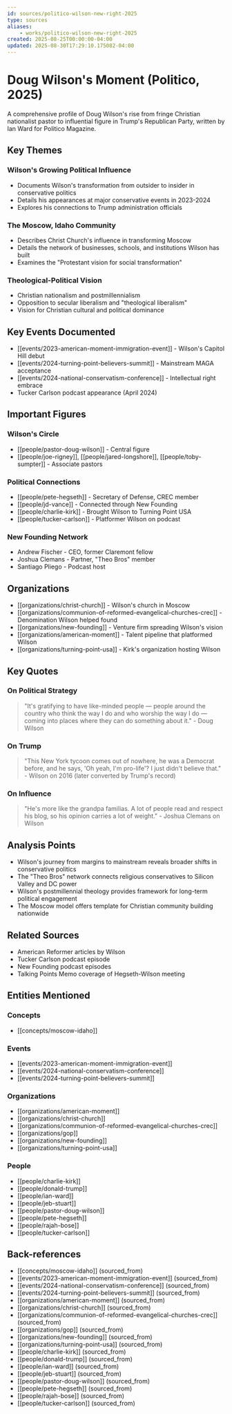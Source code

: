 ```yaml
---
id: sources/politico-wilson-new-right-2025
type: sources
aliases:
    - works/politico-wilson-new-right-2025
created: 2025-08-25T00:00:00-04:00
updated: 2025-08-30T17:29:10.175082-04:00
---
```


# Doug Wilson's Moment (Politico, 2025)

A comprehensive profile of Doug Wilson's rise from fringe Christian nationalist pastor to influential figure in Trump's Republican Party, written by Ian Ward for Politico Magazine.

## Key Themes

### Wilson's Growing Political Influence
- Documents Wilson's transformation from outsider to insider in conservative politics
- Details his appearances at major conservative events in 2023-2024
- Explores his connections to Trump administration officials

### The Moscow, Idaho Community
- Describes Christ Church's influence in transforming Moscow
- Details the network of businesses, schools, and institutions Wilson has built
- Examines the "Protestant vision for social transformation"

### Theological-Political Vision
- Christian nationalism and postmillennialism
- Opposition to secular liberalism and "theological liberalism"
- Vision for Christian cultural and political dominance

## Key Events Documented

- [[events/2023-american-moment-immigration-event]] - Wilson's Capitol Hill debut
- [[events/2024-turning-point-believers-summit]] - Mainstream MAGA acceptance
- [[events/2024-national-conservatism-conference]] - Intellectual right embrace
- Tucker Carlson podcast appearance (April 2024)

## Important Figures

### Wilson's Circle
- [[people/pastor-doug-wilson]] - Central figure
- [[people/joe-rigney]], [[people/jared-longshore]], [[people/toby-sumpter]] - Associate pastors

### Political Connections
- [[people/pete-hegseth]] - Secretary of Defense, CREC member
- [[people/jd-vance]] - Connected through New Founding
- [[people/charlie-kirk]] - Brought Wilson to Turning Point USA
- [[people/tucker-carlson]] - Platformer Wilson on podcast

### New Founding Network
- Andrew Fischer - CEO, former Claremont fellow
- Joshua Clemans - Partner, "Theo Bros" member
- Santiago Pliego - Podcast host

## Organizations

- [[organizations/christ-church]] - Wilson's church in Moscow
- [[organizations/communion-of-reformed-evangelical-churches-crec]] - Denomination Wilson helped found
- [[organizations/new-founding]] - Venture firm spreading Wilson's vision
- [[organizations/american-moment]] - Talent pipeline that platformed Wilson
- [[organizations/turning-point-usa]] - Kirk's organization hosting Wilson

## Key Quotes

### On Political Strategy
> "It's gratifying to have like-minded people — people around the country who think the way I do and who worship the way I do — coming into places where they can do something about it." - Doug Wilson

### On Trump
> "This New York tycoon comes out of nowhere, he was a Democrat before, and he says, 'Oh yeah, I'm pro-life'? I just didn't believe that." - Wilson on 2016 (later converted by Trump's record)

### On Influence
> "He's more like the grandpa familias. A lot of people read and respect his blog, so his opinion carries a lot of weight." - Joshua Clemans on Wilson

## Analysis Points

- Wilson's journey from margins to mainstream reveals broader shifts in conservative politics
- The "Theo Bros" network connects religious conservatives to Silicon Valley and DC power
- Wilson's postmillennial theology provides framework for long-term political engagement
- The Moscow model offers template for Christian community building nationwide

## Related Sources

- American Reformer articles by Wilson
- Tucker Carlson podcast episode
- New Founding podcast episodes
- Talking Points Memo coverage of Hegseth-Wilson meeting

## Entities Mentioned

### Concepts
- [[concepts/moscow-idaho]]

### Events
- [[events/2023-american-moment-immigration-event]]
- [[events/2024-national-conservatism-conference]]
- [[events/2024-turning-point-believers-summit]]

### Organizations
- [[organizations/american-moment]]
- [[organizations/christ-church]]
- [[organizations/communion-of-reformed-evangelical-churches-crec]]
- [[organizations/gop]]
- [[organizations/new-founding]]
- [[organizations/turning-point-usa]]

### People
- [[people/charlie-kirk]]
- [[people/donald-trump]]
- [[people/ian-ward]]
- [[people/jeb-stuart]]
- [[people/pastor-doug-wilson]]
- [[people/pete-hegseth]]
- [[people/rajah-bose]]
- [[people/tucker-carlson]]

## Back-references
<!-- Auto-maintained by the system -->
- [[concepts/moscow-idaho]] (sourced_from)
- [[events/2023-american-moment-immigration-event]] (sourced_from)
- [[events/2024-national-conservatism-conference]] (sourced_from)
- [[events/2024-turning-point-believers-summit]] (sourced_from)
- [[organizations/american-moment]] (sourced_from)
- [[organizations/christ-church]] (sourced_from)
- [[organizations/communion-of-reformed-evangelical-churches-crec]] (sourced_from)
- [[organizations/gop]] (sourced_from)
- [[organizations/new-founding]] (sourced_from)
- [[organizations/turning-point-usa]] (sourced_from)
- [[people/charlie-kirk]] (sourced_from)
- [[people/donald-trump]] (sourced_from)
- [[people/ian-ward]] (sourced_from)
- [[people/jeb-stuart]] (sourced_from)
- [[people/pastor-doug-wilson]] (sourced_from)
- [[people/pete-hegseth]] (sourced_from)
- [[people/rajah-bose]] (sourced_from)
- [[people/tucker-carlson]] (sourced_from)

